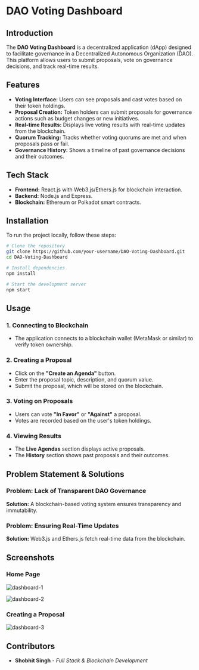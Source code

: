 # DAO Voting Dashboard

## Introduction

The **DAO Voting Dashboard** is a decentralized application (dApp) designed to facilitate governance in a Decentralized Autonomous Organization (DAO). This platform allows users to submit proposals, vote on governance decisions, and track real-time results.

## Features

- **Voting Interface:** Users can see proposals and cast votes based on their token holdings.
- **Proposal Creation:** Token holders can submit proposals for governance actions such as budget changes or new initiatives.
- **Real-time Results:** Displays live voting results with real-time updates from the blockchain.
- **Quorum Tracking:** Tracks whether voting quorums are met and when proposals pass or fail.
- **Governance History:** Shows a timeline of past governance decisions and their outcomes.

## Tech Stack

- **Frontend:** React.js with Web3.js/Ethers.js for blockchain interaction.
- **Backend:** Node.js and Express.
- **Blockchain:** Ethereum or Polkadot smart contracts.

## Installation

To run the project locally, follow these steps:

```sh
# Clone the repository
git clone https://github.com/your-username/DAO-Voting-Dashboard.git
cd DAO-Voting-Dashboard

# Install dependencies
npm install

# Start the development server
npm start
```

## Usage

### 1. Connecting to Blockchain

- The application connects to a blockchain wallet (MetaMask or similar) to verify token ownership.

### 2. Creating a Proposal

- Click on the **"Create an Agenda"** button.
- Enter the proposal topic, description, and quorum value.
- Submit the proposal, which will be stored on the blockchain.

### 3. Voting on Proposals

- Users can vote **"In Favor"** or **"Against"** a proposal.
- Votes are recorded based on the user's token holdings.

### 4. Viewing Results

- The **Live Agendas** section displays active proposals.
- The **History** section shows past proposals and their outcomes.

## Problem Statement & Solutions

### Problem: Lack of Transparent DAO Governance

**Solution:** A blockchain-based voting system ensures transparency and immutability.

### Problem: Ensuring Real-Time Updates

**Solution:** Web3.js and Ethers.js fetch real-time data from the blockchain.

## Screenshots

### Home Page

![dashboard-1](https://ik.imagekit.io/tttjlp0fj/Screenshot%202025-02-07%20000113.png?updatedAt=1738866827916)

![dashboard-2](https://ik.imagekit.io/tttjlp0fj/Screenshot%202025-02-07%20000127.png?updatedAt=1738866792829)

### Creating a Proposal

![dashboard-3](https://ik.imagekit.io/tttjlp0fj/Screenshot%202025-02-07%20000138.png?updatedAt=1738866792925)

## Contributors

- **Shobhit Singh** - _Full Stack & Blockchain Development_
